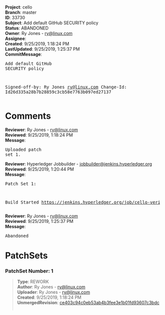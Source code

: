 <strong>Project</strong>: cello<br><strong>Branch</strong>: master<br><strong>ID</strong>: 33730<br><strong>Subject</strong>: Add default GitHub SECURITY policy<br><strong>Status</strong>: ABANDONED<br><strong>Owner</strong>: Ry Jones - ry@linux.com<br><strong>Assignee</strong>:<br><strong>Created</strong>: 9/25/2019, 1:18:24 PM<br><strong>LastUpdated</strong>: 9/25/2019, 1:25:37 PM<br><strong>CommitMessage</strong>:<br><pre>Add default GitHub SECURITY policy

Signed-off-by: Ry Jones <ry@linux.com>
Change-Id: Id26d335a28b7b28859c3cb58e7763b097ed27137
</pre><h1>Comments</h1><strong>Reviewer</strong>: Ry Jones - ry@linux.com<br><strong>Reviewed</strong>: 9/25/2019, 1:18:24 PM<br><strong>Message</strong>: <pre>Uploaded patch set 1.</pre><strong>Reviewer</strong>: Hyperledger Jobbuilder - jobbuilder@jenkins.hyperledger.org<br><strong>Reviewed</strong>: 9/25/2019, 1:20:44 PM<br><strong>Message</strong>: <pre>Patch Set 1:

Build Started https://jenkins.hyperledger.org/job/cello-verify-x86_64/1307/</pre><strong>Reviewer</strong>: Ry Jones - ry@linux.com<br><strong>Reviewed</strong>: 9/25/2019, 1:25:37 PM<br><strong>Message</strong>: <pre>Abandoned</pre><h1>PatchSets</h1><h3>PatchSet Number: 1</h3><blockquote><strong>Type</strong>: REWORK<br><strong>Author</strong>: Ry Jones - ry@linux.com<br><strong>Uploader</strong>: Ry Jones - ry@linux.com<br><strong>Created</strong>: 9/25/2019, 1:18:24 PM<br><strong>UnmergedRevision</strong>: [ce403c94c0eb53ab4b3fee3e1b01fd93607c3bdc](https://github.com/hyperledger-gerrit-archive/cello/commit/ce403c94c0eb53ab4b3fee3e1b01fd93607c3bdc)<br><br></blockquote>